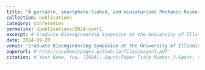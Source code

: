 ```yaml
---
title: "A portable, smartphone-linked, and miniaturized Photonic Resonator Absorption Microscope (PRAM Mini) for point-of-care diagnostics"
collection: publications
category: conferences
permalink: /publications/2024-conf1
excerpt: #'Graduate Bioengineering Symposium at the University of Illinois at Urbana-Champaign'
date: 2024-09-20
venue: 'Graduate Bioengineering Symposium at the University of Illinois at Urbana-Champaign'
paperurl: #'http://academicpages.github.io/files/paper3.pdf'
citation: #'Your Name, You. (2024). &quot;Paper Title Number 3.&quot; <i>GitHub Journal of Bugs</i>. 1(3).'
---
```

